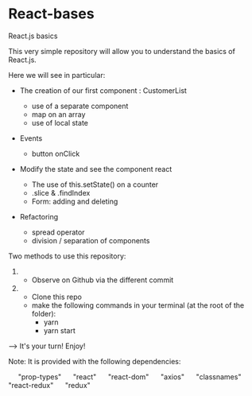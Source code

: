 # React-bases
React.js basics

This very simple repository will allow you to understand the basics of React.js.


Here we will see in particular:

- The creation of our first component : CustomerList 
  + use of a separate component
  + map on an array
  + use of local state

- Events  
  + button onClick 

- Modify the state and see the component react  
  + The use of this.setState() on a counter
  + .slice & .findIndex 
  + Form: adding and deleting

- Refactoring
  + spread operator
  + division / separation of components


Two methods to use this repository:

1) - Observe on Github via the different commit

2)  - Clone this repo
    - make the following commands in your terminal (at the root of the folder):
      + yarn
      + yarn start




--> It's your turn! Enjoy! 


Note: It is provided with the following dependencies:

      "prop-types"
      "react"
      "react-dom"
      "axios"
      "classnames"
      "react-redux"
      "redux"